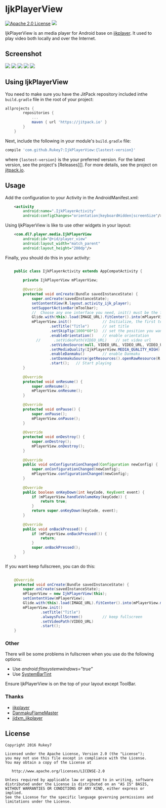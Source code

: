 # IjkPlayerView
[![Apache 2.0 License](https://img.shields.io/badge/license-Apache%202.0-blue.svg?style=flat)](http://www.apache.org/licenses/LICENSE-2.0.html) [![](https://jitpack.io/v/Rukey7/IjkPlayerView.svg)](https://jitpack.io/#Rukey7/IjkPlayerView)

IjkPlayerView is an media player for Android base on [ijkplayer](https://github.com/Bilibili/ijkplayer). It used to play video both locally and over the Internet.

## Screenshot

![](https://raw.githubusercontent.com/Rukey7/ScreenShot/master/IjkPlayerView/horizontal3.png)
![](https://raw.githubusercontent.com/Rukey7/ScreenShot/master/IjkPlayerView/horizontal.png)
![](https://raw.githubusercontent.com/Rukey7/ScreenShot/master/IjkPlayerView/send_danmaku.png)
![](https://raw.githubusercontent.com/Rukey7/ScreenShot/master/IjkPlayerView/danmaku_h.gif)
![](https://raw.githubusercontent.com/Rukey7/ScreenShot/master/IjkPlayerView/scale.gif)

## Using IjkPlayerView

You need to make sure you have the JitPack repository included inthe `build.gradle` file in the root of your project:

```gradle
allprojects {
		repositories {
			...
			maven { url 'https://jitpack.io' }
		}
	}
```

Next, include the following in your module's `build.gradle` file:

```gradle
compile 'com.github.Rukey7:IjkPlayerView:{lastest-version}'
```

where `{lastest-version}` is the your preferred version. For the latest version, see the
project's [Releases][]. For more details, see the project on [jitpack.io](https://jitpack.io/#Rukey7/IjkPlayerView).

## Usage

Add the configuration to your Activity in the AndroidManifest.xml:

```xml
	<activity  
	    android:name=".IjkPlayerActivity"  
	    android:configChanges="orientation|keyboardHidden|screenSize"/>
```

Using IjkPlayerView is like to use other widgets in your layout:

```xml
	<com.dl7.player.media.IjkPlayerView  
	    android:id="@+id/player_view"  
	    android:layout_width="match_parent"  
	    android:layout_height="200dp"/>  
```

Finally, you should do this in your activity:

```java

	public class IjkPlayerActivity extends AppCompatActivity {  
  
	    private IjkPlayerView mPlayerView;  
	  
	    @Override  
	    protected void onCreate(Bundle savedInstanceState) {  
	        super.onCreate(savedInstanceState);  
	        setContentView(R.layout.activity_ijk_player);  
	        setSupportActionBar(mToolbar);  
	        //  Choose any one interface you need, init() must be the first to use.
	        Glide.with(this).load(IMAGE_URL).fitCenter().into(mPlayerView.mPlayerThumb); // Show the thumb before play
	        mPlayerView.init()              // Initialize, the first to use 
	                .setTitle("Title")  	// set title  
	                .setSkipTip(1000*60*1)  // set the position you want to skip  
	                .enableOrientation()    // enable orientation 
	          //      .setVideoPath(VIDEO_URL)    // set video url  
	                .setVideoSource(null, VIDEO_URL, VIDEO_URL, VIDEO_URL, null) // set multiple video url  
	                .setMediaQuality(IjkPlayerView.MEDIA_QUALITY_HIGH)  // set the initial video url
	                .enableDanmaku()        // enable Danmaku  
	                .setDanmakuSource(getResources().openRawResource(R.raw.comments)) // add Danmaku source, you need to use enableDanmaku() first 
	                .start();   // Start playing 
	    }  
	  
	    @Override  
	    protected void onResume() {  
	        super.onResume();  
	        mPlayerView.onResume();  
	    }  
	  
	    @Override  
	    protected void onPause() {  
	        super.onPause();  
	        mPlayerView.onPause();  
	    }  
	  
	    @Override  
	    protected void onDestroy() {  
	        super.onDestroy();  
	        mPlayerView.onDestroy();  
	    }  
	  
	    @Override  
	    public void onConfigurationChanged(Configuration newConfig) {  
	        super.onConfigurationChanged(newConfig);  
	        mPlayerView.configurationChanged(newConfig);  
	    }  
	  
	    @Override  
	    public boolean onKeyDown(int keyCode, KeyEvent event) {  
	        if (mPlayerView.handleVolumeKey(keyCode)) {  
	            return true;  
	        }  
	        return super.onKeyDown(keyCode, event);  
	    }  
	  
	    @Override  
	    public void onBackPressed() {  
	        if (mPlayerView.onBackPressed()) {  
	            return;  
	        }  
	        super.onBackPressed();  
	    } 
 	}   

```

If you want keep fullscreen, you can do this:
```java
	
	@Override
    protected void onCreate(Bundle savedInstanceState) {
        super.onCreate(savedInstanceState);
        mPlayerView = new IjkPlayerView(this);
        setContentView(mPlayerView);
        Glide.with(this).load(IMAGE_URL).fitCenter().into(mPlayerView.mPlayerThumb);
        mPlayerView.init()
                .setTitle("Title")
                .alwaysFullScreen()			// keep fullscreen
                .setVideoPath(VIDEO_URL)	
                .start();
    }

```

### Other

There will be some problems in fullscreen when you use do the following options:

- Use *android:fitssystemwindows="true"* 
- Use [SystemBarTint](https://github.com/jgilfelt/SystemBarTint)

Ensure IjkPlayerView is on the top of your layout except ToolBar.

### Thanks

- [ijkplayer](https://github.com/Bilibili/ijkplayer)
- [DanmakuFlameMaster](https://github.com/Bilibili/DanmakuFlameMaster)
- [jjdxm_ijkplayer](https://github.com/jjdxmashl/jjdxm_ijkplaye)

License
-------

    Copyright 2016 Rukey7

    Licensed under the Apache License, Version 2.0 (the "License");
    you may not use this file except in compliance with the License.
    You may obtain a copy of the License at

       http://www.apache.org/licenses/LICENSE-2.0

    Unless required by applicable law or agreed to in writing, software
    distributed under the License is distributed on an "AS IS" BASIS,
    WITHOUT WARRANTIES OR CONDITIONS OF ANY KIND, either express or implied.
    See the License for the specific language governing permissions and
    limitations under the License.
